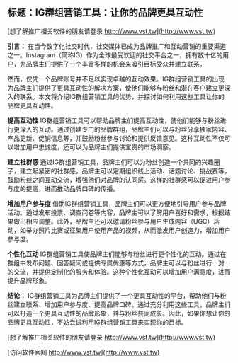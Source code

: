 ## **标题：IG群组营销工具：让你的品牌更具互动性**

[想了解推广相关软件的朋友请登录 http://www.vst.tw](http://www.vst.tw)

**引言：**
在当今数字化社交时代，社交媒体已成为品牌推广和互动营销的重要渠道之一。Instagram（简称IG）作为全球最受欢迎的社交平台之一，拥有数十亿的用户，为品牌主们提供了一个丰富多样的机会来吸引目标受众并建立联系。

然而，仅凭一个品牌账号并不足以实现卓越的互动效果。IG群组营销工具的出现为品牌主们提供了更具互动性的解决方案，使他们能够与粉丝和潜在客户建立更深入的联系。本文将介绍IG群组营销工具的优势，并探讨如何利用这些工具让你的品牌更具互动性。

**提高互动性**
IG群组营销工具可以帮助品牌主们提高互动性，使他们能够与粉丝进行更深入的互动。通过创建专门的品牌群组，品牌主们可以与粉丝分享独家内容、产品更新、促销信息等，并鼓励粉丝参与讨论和提供反馈意见。这种互动性不仅可以增加用户忠诚度，还可以为品牌主们提供宝贵的市场洞察。

**建立社群感**
通过IG群组营销工具，品牌主们可以为粉丝创造一个共同的兴趣圈子，建立起紧密的社群感。品牌主可以定期组织线上活动、话题讨论、挑战赛等，鼓励粉丝之间互动交流，增强他们对品牌的认同感。这样的社群感可以促进用户参与度的提高，进而推动品牌口碑的传播。

**增加用户参与度**
借助IG群组营销工具，品牌主们可以更方便地引导用户参与品牌活动。通过发布投票、调查问卷等内容，品牌主可以了解用户喜好和需求，根据结果做出相应调整。此外，品牌主还可以邀请粉丝参与用户生成内容（UGC）活动，如举办照片比赛或征集用户使用产品的视频，从而激发用户创造力，增加用户参与度。

**个性化互动**
IG群组营销工具使品牌主们能够与粉丝进行更个性化的互动。通过在群组中发布问题、回答疑问或提供专属优惠等方式，品牌主可以与粉丝进行一对一的交流，并提供定制化的服务和体验。这种个性化互动可以增加用户满意度，进而提升品牌形象。

**结论：**
IG群组营销工具为品牌主们提供了一个更具互动性的平台，帮助他们与粉丝建立联系、增加用户参与度、提高品牌口碑。通过充分利用这些工具，品牌主们可以打造一个更具互动性的品牌形象，并与粉丝共同成长。因此，如果你想让你的品牌更具互动性，不妨尝试利用IG群组营销工具来实现你的目标。

[想了解推广相关软件的朋友请登录 http://www.vst.tw](http://www.vst.tw)


[访问软件官网 http://www.vst.tw](http://www.vst.tw)
